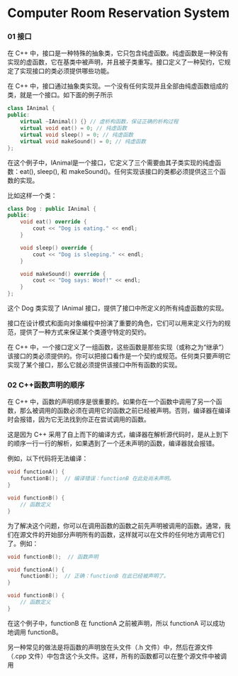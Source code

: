 # Computer Room Reservation System

### 01 接口
在 C++ 中，接口是一种特殊的抽象类，它只包含纯虚函数。纯虚函数是一种没有实现的虚函数，它在基类中被声明，并且被子类重写。接口定义了一种契约，它规定了实现接口的类必须提供哪些功能。

在 C++ 中，接口通过抽象类实现。一个没有任何实现并且全部由纯虚函数组成的类，就是一个接口。如下面的例子所示

```cpp
class IAnimal {
public:
    virtual ~IAnimal() {} // 虚析构函数，保证正确的析构过程
    virtual void eat() = 0; // 纯虚函数
    virtual void sleep() = 0; // 纯虚函数
    virtual void makeSound() = 0; // 纯虚函数
};
```

在这个例子中，IAnimal是一个接口，它定义了三个需要由其子类实现的纯虚函数：eat(), sleep(), 和 makeSound()。任何实现该接口的类都必须提供这三个函数的实现。

比如这样一个类：

```cpp
class Dog : public IAnimal {
public:
    void eat() override {
        cout << "Dog is eating." << endl;
    }

    void sleep() override {
        cout << "Dog is sleeping." << endl;
    }

    void makeSound() override {
        cout << "Dog says: Woof!" << endl;
    }
};
```

这个 Dog 类实现了 IAnimal 接口，提供了接口中所定义的所有纯虚函数的实现。

接口在设计模式和面向对象编程中扮演了重要的角色，它们可以用来定义行为的规范，提供了一种方式来保证某个类遵守特定的契约。

在 C++ 中，一个接口定义了一组函数，这些函数是那些实现（或称之为“继承”）该接口的类必须提供的。你可以把接口看作是一个契约或规范。任何类只要声明它实现了某个接口，那么它就必须提供该接口中所有函数的实现。

### 02 C++函数声明的顺序

在 C++ 中，函数的声明顺序是很重要的。如果你在一个函数中调用了另一个函数，那么被调用的函数必须在调用它的函数之前已经被声明。否则，编译器在编译时会报错，因为它无法找到你正在尝试调用的函数。

这是因为 C++ 采用了自上而下的编译方式，编译器在解析源代码时，是从上到下的顺序一行一行的解析，如果遇到了一个还未声明的函数，编译器就会报错。

例如，以下代码将无法编译：
```cpp
void functionA() {
    functionB();  // 编译错误：functionB 在此处尚未声明。
}

void functionB() {
    // 函数定义
}
```
为了解决这个问题，你可以在调用函数的函数之前先声明被调用的函数。通常，我们在源文件的开始部分声明所有的函数，这样就可以在文件的任何地方调用它们了。例如：
```cpp
void functionB();  // 函数声明

void functionA() {
    functionB();  // 正确：functionB 在此已经被声明了。
}

void functionB() {
    // 函数定义
}

```
在这个例子中，functionB 在 functionA 之前被声明，所以 functionA 可以成功地调用 functionB。

另一种常见的做法是将函数的声明放在头文件（.h 文件）中，然后在源文件（.cpp 文件）中包含这个头文件。这样，所有的函数都可以在整个源文件中被调用











